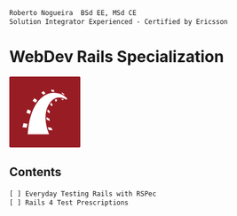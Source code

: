 ```
Roberto Nogueira  BSd EE, MSd CE
Solution Integrator Experienced - Certified by Ericsson
```

# WebDev Rails Specialization

![ebook_cover](images/webdev-rails-specialization.png)

## Contents

```
[ ] Everyday Testing Rails with RSPec
[ ] Rails 4 Test Prescriptions
```
